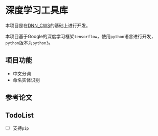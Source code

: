 # 深度学习工具库

本项目是在[DNN_CWS](https://github.com/supercoderhawk/DNN_CWS)的基础上进行开发。

本项目基于Google的深度学习框架`tensorflow`，使用`python`语言进行开发，`python`版本为`python3`。

## 项目功能

* 中文分词
* 命名实体识别

## 参考论文

## TodoList

- [ ] 支持`pip`

